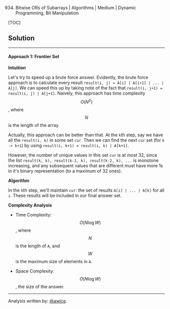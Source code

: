934. Bitwise ORs of Subarrays | Algorithms | Medium | Dynamic Programming, Bit Manipulation

[TOC]

## Solution
---
#### Approach 1: Frontier Set

**Intuition**

Let's try to speed up a brute force answer.  Evidently, the brute force approach is to calculate every result `result(i, j) = A[i] | A[i+1] | ... | A[j]`.  We can speed this up by taking note of the fact that `result(i, j+1) = result(i, j) | A[j+1]`.  Naively, this approach has time complexity $$O(N^2)$$, where $$N$$ is the length of the array.

Actually, this approach can be better than that.  At the `k`th step, say we have all the `result(i, k)` in some set `cur`.  Then we can find the next `cur` set (for `k -> k+1`) by using `result(i, k+1) = result(i, k) | A[k+1]`.

However, the number of unique values in this set `cur` is at most 32, since the list `result(k, k), result(k-1, k), result(k-2, k), ...` is monotone increasing, and any subsequent values that are different must have more 1s in it's binary representation (to a maximum of 32 ones).

**Algorithm**

In the `k`th step, we'll maintain `cur`: the set of results `A[i] | ... | A[k]` for all `i`.  These results will be included in our final answer set.



**Complexity Analysis**

* Time Complexity:  $$O(N \log W)$$, where $$N$$ is the length of `A`, and $$W$$ is the maximum size of elements in `A`.

* Space Complexity:  $$O(N \log W)$$, the size of the answer.




---


Analysis written by: [@awice](https://leetcode.com/awice).
